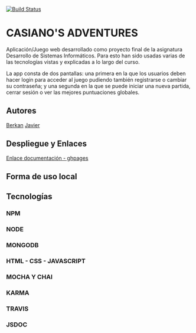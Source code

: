 [![Build Status](https://travis-ci.com/ULL-ESIT-DSI-1617/proyecto-dsi-berkan-javier-35l1-1.svg?token=zsg7W1SNzKPhkVpKaLTH&branch=master)](https://travis-ci.com/ULL-ESIT-DSI-1617/proyecto-dsi-berkan-javier-35l1-1)

# CASIANO'S ADVENTURES

Aplicación/Juego web desarrollado como proyecto final de la asignatura Desarrollo de Sistemas Informáticos. Para esto han sido usadas varias de las tecnologías vistas y explicadas a lo largo del curso.

La app consta de dos pantallas: una primera en la que los usuarios deben hacer login para acceder al juego pudiendo también registrarse o cambiar su contraseña; y una segunda en la que se puede iniciar una nueva partida, cerrar sesión o ver las mejores puntuaciones globales.

## Autores

[Berkan](https://berkanrhdz.github.io)
[Javier](https://javiergonher.github.io/)

## Despliegue y Enlaces
[Enlace documentación - ghpages](https://ull-esit-dsi-1617.github.io/proyecto-dsi-berkan-javier-35l1-1/)

## Forma de uso local

## Tecnologías

### NPM 

### NODE

### MONGODB

### HTML - CSS - JAVASCRIPT

### MOCHA Y CHAI

### KARMA

### TRAVIS

### JSDOC




